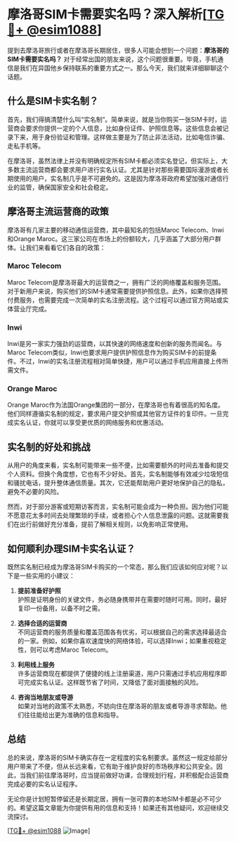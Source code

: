 # 摩洛哥SIM卡需要实名吗？深入解析[[TG💪+ @esim1088](https://t.me/s/esim1088)]

提到去摩洛哥旅行或者在摩洛哥长期居住，很多人可能会想到一个问题：**摩洛哥的SIM卡需要实名吗？** 对于经常出国的朋友来说，这个问题很重要。毕竟，手机通信是我们在异国他乡保持联系的重要方式之一。那么今天，我们就来详细聊聊这个话题。

## 什么是SIM卡实名制？

首先，我们得搞清楚什么叫“实名制”。简单来说，就是当你购买一张SIM卡时，运营商会要求你提供一定的个人信息，比如身份证件、护照信息等。这些信息会被记录下来，用于身份验证和管理。这样做主要是为了防止非法活动，比如电信诈骗、走私手机等。

在摩洛哥，虽然法律上并没有明确规定所有SIM卡都必须实名登记，但实际上，大多数主流运营商都会要求用户进行实名认证。尤其是针对那些需要国际漫游或者长期使用的用户，实名制几乎是不可避免的。这是因为摩洛哥政府希望加强对通信行业的监管，确保国家安全和社会稳定。

## 摩洛哥主流运营商的政策

摩洛哥有几家主要的移动通信运营商，其中最知名的包括Maroc Telecom、Inwi和Orange Maroc。这三家公司在市场上的份额较大，几乎涵盖了大部分用户群体。让我们来看看它们各自的政策：

### Maroc Telecom

Maroc Telecom是摩洛哥最大的运营商之一，拥有广泛的网络覆盖和服务范围。对于新用户来说，购买他们的SIM卡通常需要提供护照信息。此外，如果你选择预付费服务，也需要完成一次简单的实名注册流程。这个过程可以通过官方网站或实体营业厅完成。

### Inwi

Inwi是另一家实力强劲的运营商，以其快速的网络速度和创新的服务而闻名。与Maroc Telecom类似，Inwi也要求用户提供护照信息作为购买SIM卡的前提条件。不过，Inwi的实名注册流程相对简单快捷，用户可以通过手机应用直接上传所需文件。

### Orange Maroc

Orange Maroc作为法国Orange集团的一部分，在摩洛哥也有着很高的知名度。他们同样遵循实名制的规定，要求用户提交护照或其他官方证件的复印件。一旦完成实名认证，你就可以享受更优质的网络服务和优惠活动。

## 实名制的好处和挑战

从用户的角度来看，实名制可能带来一些不便，比如需要额外的时间去准备和提交个人资料。但换个角度想，它也有不少好处。首先，实名制能够有效减少垃圾短信和骚扰电话，提升整体通信质量。其次，它还能帮助用户更好地保护自己的隐私，避免不必要的风险。

然而，对于部分游客或短期访客而言，实名制可能会成为一种负担。因为他们可能不愿意花太多时间去处理繁琐的手续，或者担心个人信息泄露的问题。这就需要我们在出行前做好充分准备，提前了解相关规则，以免影响正常使用。

## 如何顺利办理SIM卡实名认证？

既然实名制已经成为摩洛哥SIM卡购买的一个常态，那么我们应该如何应对呢？以下是一些实用的小建议：

1. **提前准备好护照**  
   护照是证明身份的关键文件，务必随身携带并在需要时随时可用。同时，最好复印一份备用，以备不时之需。

2. **选择合适的运营商**  
   不同运营商的服务质量和覆盖范围各有优劣，可以根据自己的需求选择最适合的一家。例如，如果你喜欢速度快的网络体验，可以选择Inwi；如果重视稳定性，则可以考虑Maroc Telecom。

3. **利用线上服务**  
   许多运营商现在都提供了便捷的线上注册渠道，用户只需通过手机应用程序即可完成实名认证。这样既节省了时间，又降低了面对面接触的风险。

4. **咨询当地朋友或导游**  
   如果对当地的政策不太熟悉，不妨向住在摩洛哥的朋友或者导游寻求帮助。他们往往能给出更为准确的信息和指导。

## 总结

总的来说，摩洛哥的SIM卡确实存在一定程度的实名制要求。虽然这一规定给部分用户带来了不便，但从长远来看，它有助于维护良好的市场秩序和公共安全。因此，当我们前往摩洛哥时，应当提前做好功课，合理规划行程，并积极配合运营商完成必要的实名认证程序。

无论你是计划短暂停留还是长期定居，拥有一张可靠的本地SIM卡都是必不可少的。希望这篇文章能为你提供有用的信息和支持！如果还有其他疑问，欢迎继续交流探讨。

[[TG💪+ @esim1088](https://t.me/s/esim1088) ![Image](https://i.postimg.cc/4NQfJmqS/Snipaste-2025-05-13-00-14-12.png)]